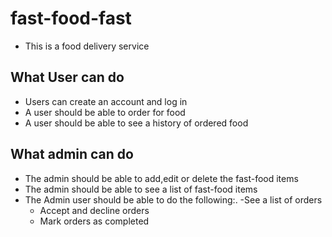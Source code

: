 # fast-food-fast
  - This is a food delivery service
## What User can do
 - Users can create an account and log in
 - A user should be able to order for food
 - A user should be able to see a history of ordered food

## What admin can do
 - The admin should be able to add,edit or delete the fast-food items
 - The admin should be able to see a list of fast-food items
 - The Admin user should be able to do the following:.
      -See a list of orders
      - Accept and decline orders
      - Mark orders as completed
 